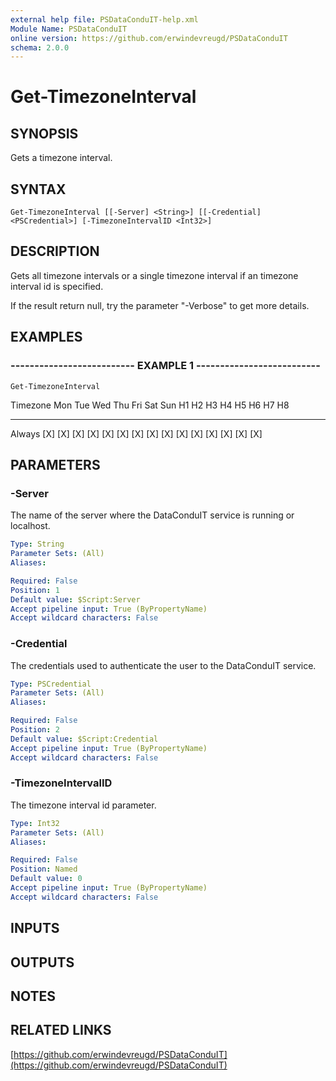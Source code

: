 ```yaml
---
external help file: PSDataConduIT-help.xml
Module Name: PSDataConduIT
online version: https://github.com/erwindevreugd/PSDataConduIT
schema: 2.0.0
---
```


# Get-TimezoneInterval

## SYNOPSIS
Gets a timezone interval.

## SYNTAX

```
Get-TimezoneInterval [[-Server] <String>] [[-Credential] <PSCredential>] [-TimezoneIntervalID <Int32>]
```

## DESCRIPTION
Gets all timezone intervals or a single timezone interval if an timezone interval id is specified. 

If the result return null, try the parameter "-Verbose" to get more details.

## EXAMPLES

### -------------------------- EXAMPLE 1 --------------------------
```
Get-TimezoneInterval
```

Timezone                                 Mon   Tue   Wed   Thu   Fri   Sat   Sun   H1    H2    H3    H4    H5    H6    H7    H8
--------                                 ---   ---   ---   ---   ---   ---   ---   --    --    --    --    --    --    --    --
Always                                   \[X\]   \[X\]   \[X\]   \[X\]   \[X\]   \[X\]   \[X\]   \[X\]   \[X\]   \[X\]   \[X\]   \[X\]   \[X\]   \[X\]   \[X\]

## PARAMETERS

### -Server
The name of the server where the DataConduIT service is running or localhost.

```yaml
Type: String
Parameter Sets: (All)
Aliases: 

Required: False
Position: 1
Default value: $Script:Server
Accept pipeline input: True (ByPropertyName)
Accept wildcard characters: False
```

### -Credential
The credentials used to authenticate the user to the DataConduIT service.

```yaml
Type: PSCredential
Parameter Sets: (All)
Aliases: 

Required: False
Position: 2
Default value: $Script:Credential
Accept pipeline input: True (ByPropertyName)
Accept wildcard characters: False
```

### -TimezoneIntervalID
The timezone interval id parameter.

```yaml
Type: Int32
Parameter Sets: (All)
Aliases: 

Required: False
Position: Named
Default value: 0
Accept pipeline input: True (ByPropertyName)
Accept wildcard characters: False
```

## INPUTS

## OUTPUTS

## NOTES

## RELATED LINKS

[https://github.com/erwindevreugd/PSDataConduIT](https://github.com/erwindevreugd/PSDataConduIT)

